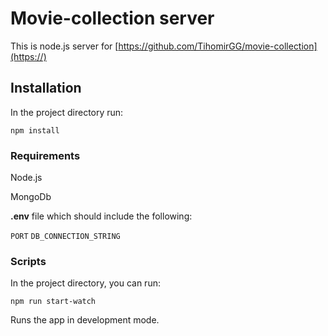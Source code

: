 # Movie-collection server

This is node.js server for [https://github.com/TihomirGG/movie-collection](https://)

## Installation

In the project directory run:

`npm install`

### Requirements

Node.js

MongoDb

**.env** file which should include the following:

`PORT`  `DB_CONNECTION_STRING`

### Scripts

In the project directory, you can run: 

`npm run start-watch`

Runs the app in development mode.
